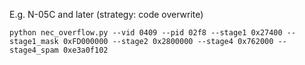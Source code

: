 E.g. N-05C and later (strategy: code overwrite)

```
python nec_overflow.py --vid 0409 --pid 02f8 --stage1 0x27400 --stage1_mask 0xFD000000 --stage2 0x2800000 --stage4 0x762000 --stage4_spam 0xe3a0f102
```
